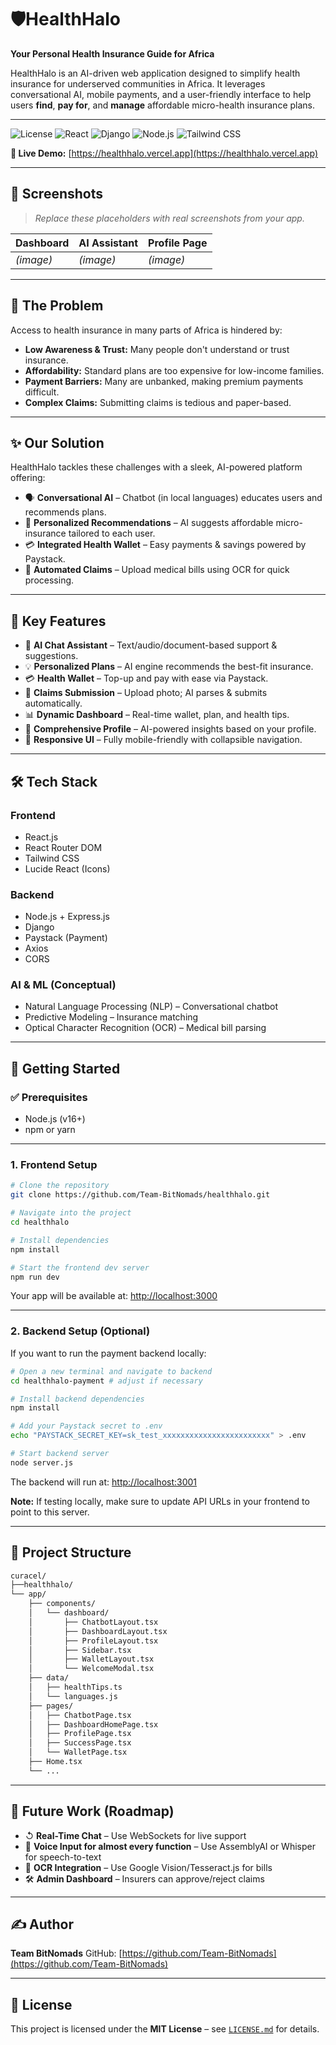 # 🛡HealthHalo

**Your Personal Health Insurance Guide for Africa**

HealthHalo is an AI-driven web application designed to simplify health insurance for underserved communities in Africa. It leverages conversational AI, mobile payments, and a user-friendly interface to help users **find**, **pay for**, and **manage** affordable micro-health insurance plans.

---

![License](https://img.shields.io/badge/License-MIT-yellow.svg)
![React](https://img.shields.io/badge/React-20232A?style=for-the-badge\&logo=react\&logoColor=61DAFB)
![Django](https://img.shields.io/badge/Django-06B6D4?style=for-the-badge\&logo=tailwindcss\&logoColor=white)
![Node.js](https://img.shields.io/badge/Node.js-339933?style=for-the-badge\&logo=nodedotjs\&logoColor=white)
![Tailwind CSS](https://img.shields.io/badge/Tailwind_CSS-06B6D4?style=for-the-badge\&logo=tailwindcss\&logoColor=white)

**🔗 Live Demo:** [https://healthhalo.vercel.app](https://healthhalo.vercel.app)

---

## 📸 Screenshots

> *Replace these placeholders with real screenshots from your app.*

| Dashboard | AI Assistant | Profile Page |
| --------- | ------------ | ------------ |
| *(image)* | *(image)*    | *(image)*    |

---

## 🎯 The Problem

Access to health insurance in many parts of Africa is hindered by:

* **Low Awareness & Trust:** Many people don't understand or trust insurance.
* **Affordability:** Standard plans are too expensive for low-income families.
* **Payment Barriers:** Many are unbanked, making premium payments difficult.
* **Complex Claims:** Submitting claims is tedious and paper-based.

---

## ✨ Our Solution

HealthHalo tackles these challenges with a sleek, AI-powered platform offering:

* 🗣️ **Conversational AI** – Chatbot (in local languages) educates users and recommends plans.
* 🌟 **Personalized Recommendations** – AI suggests affordable micro-insurance tailored to each user.
* 💳 **Integrated Health Wallet** – Easy payments & savings powered by Paystack.
* 📄 **Automated Claims** – Upload medical bills using OCR for quick processing.

---

## 🚀 Key Features

* 🤖 **AI Chat Assistant** – Text/audio/document-based support & suggestions.
* 💡 **Personalized Plans** – AI engine recommends the best-fit insurance.
* 💳 **Health Wallet** – Top-up and pay with ease via Paystack.
* 📄 **Claims Submission** – Upload photo; AI parses & submits automatically.
* 📊 **Dynamic Dashboard** – Real-time wallet, plan, and health tips.
* 👤 **Comprehensive Profile** – AI-powered insights based on your profile.
* 📱 **Responsive UI** – Fully mobile-friendly with collapsible navigation.

---

## 🛠️ Tech Stack

### Frontend

* React.js
* React Router DOM
* Tailwind CSS
* Lucide React (Icons)

### Backend

* Node.js + Express.js
* Django
* Paystack (Payment)
* Axios
* CORS

### AI & ML (Conceptual)

* Natural Language Processing (NLP) – Conversational chatbot
* Predictive Modeling – Insurance matching
* Optical Character Recognition (OCR) – Medical bill parsing

---

## 🏁 Getting Started

### ✅ Prerequisites

* Node.js (v16+)
* npm or yarn

---

### 1. Frontend Setup

```bash
# Clone the repository
git clone https://github.com/Team-BitNomads/healthhalo.git

# Navigate into the project
cd healthhalo

# Install dependencies
npm install

# Start the frontend dev server
npm run dev
```

Your app will be available at: [http://localhost:3000](http://localhost:3000)

---

### 2. Backend Setup (Optional)

If you want to run the payment backend locally:

```bash
# Open a new terminal and navigate to backend
cd healthhalo-payment # adjust if necessary

# Install backend dependencies
npm install

# Add your Paystack secret to .env
echo "PAYSTACK_SECRET_KEY=sk_test_xxxxxxxxxxxxxxxxxxxxxxxx" > .env

# Start backend server
node server.js
```

The backend will run at: [http://localhost:3001](http://localhost:3001)

**Note:** If testing locally, make sure to update API URLs in your frontend to point to this server.

---

## 📂 Project Structure

```bash
curacel/
├──healthhalo/
└── app/
    ├── components/
    │   └── dashboard/
    │       ├── ChatbotLayout.tsx
    │       ├── DashboardLayout.tsx
    │       ├── ProfileLayout.tsx
    │       ├── Sidebar.tsx
    │       ├── WalletLayout.tsx
    │       └── WelcomeModal.tsx
    ├── data/
    │   ├── healthTips.ts
    │   └── languages.js
    ├── pages/
    │   ├── ChatbotPage.tsx
    │   ├── DashboardHomePage.tsx
    │   ├── ProfilePage.tsx
    │   ├── SuccessPage.tsx
    │   └── WalletPage.tsx
    ├── Home.tsx
    └── ...
```

---

## 🔮 Future Work (Roadmap)

* ↺ **Real-Time Chat** – Use WebSockets for live support
* 🎤 **Voice Input for almost every function** – Use AssemblyAI or Whisper for speech-to-text
* 📄 **OCR Integration** – Use Google Vision/Tesseract.js for bills
* 🛠️ **Admin Dashboard** – Insurers can approve/reject claims

---

## ✍️ Author

**Team BitNomads**
GitHub: [https://github.com/Team-BitNomads](https://github.com/Team-BitNomads)

---

## 📜 License

This project is licensed under the **MIT License** – see [`LICENSE.md`](./LICENSE.md) for details.
